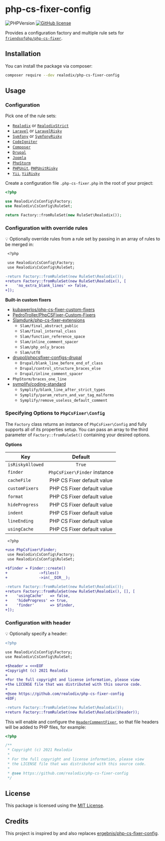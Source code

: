# php-cs-fixer-config

![PHPVersion](https://img.shields.io/badge/PHP-^7.3|^8-777BB4.svg?style=flat-square)
[![GitHub license](https://img.shields.io/github/license/realodix/PHP-CS-Fixer-Config.svg?style=flat-square)](/LICENSE)

Provides a configuration factory and multiple rule sets for [`friendsofphp/php-cs-fixer`](http://github.com/FriendsOfPHP/PHP-CS-Fixer).

## Installation

You can install the package via composer:

```sh
composer require --dev realodix/php-cs-fixer-config
```

## Usage

### Configuration

Pick one of the rule sets:

* [`Realodix`](src/RuleSet/Realodix.php) or [`RealodixStrict`](src/RuleSet/RealodixStrict.php)
* [`Laravel`](src/RuleSet/Laravel.php) or [`LaravelRisky`](src/RuleSet/LaravelRisky.php)
* [`Symfony`](src/RuleSet/Symfony.php) or [`SymfonyRisky`](src/RuleSet/SymfonyRisky.php)
* [`CodeIgniter`](src/RuleSet/CodeIgniter.php)
* [`Composer`](src/RuleSet/Composer.php)
* [`Drupal`](src/RuleSet/Drupal.php)
* [`Joomla`](src/RuleSet/Joomla.php)
* [`PhpStorm`](src/RuleSet/PhpStorm.php)
* [`PHPUnit`](src/RuleSet/PHPUnit.php), [`PHPUnitRisky`](src/RuleSet/PHPUnitRisky.php)
* [`Yii`](src/RuleSet/Yii.php), [`YiiRisky`](src/RuleSet/YiiRisky.php)

Create a configuration file `.php-cs-fixer.php` in the root of your project:

```php
<?php

use Realodix\CsConfig\Factory;
use Realodix\CsConfig\RuleSet;

return Factory::fromRuleSet(new RuleSet\Realodix());
```

### Configuration with override rules

:bulb: Optionally override rules from a rule set by passing in an array of rules to be merged in:

```diff
 <?php

 use Realodix\CsConfig\Factory;
 use Realodix\CsConfig\RuleSet;

-return Factory::fromRuleSet(new RuleSet\Realodix());
+return Factory::fromRuleSet(new RuleSet\Realodix(), [
+    'no_extra_blank_lines' => false,
+]);
```

**Built-in custom fixers**
- [kubawerlos/php-cs-fixer-custom-fixers](https://github.com/kubawerlos/php-cs-fixer-custom-fixers)
- [PedroTroller/PhpCSFixer-Custom-Fixers](https://github.com/PedroTroller/PhpCSFixer-Custom-Fixers)
- [Slamdunk/php-cs-fixer-extensions](https://github.com/Slamdunk/php-cs-fixer-extensions)
  - `Slam/final_abstract_public`
  - `Slam/final_internal_class`
  - `Slam/function_reference_space`
  - `Slam/inline_comment_spacer`
  - `Slam/php_only_braces`
  - `Slam/utf8`
- [drupol/phpcsfixer-configs-drupal](https://github.com/drupol/phpcsfixer-configs-drupal/tree/master/src/Fixer)
  - `Drupal/blank_line_before_end_of_class`
  - `Drupal/control_structure_braces_else`
  - `Drupal/inline_comment_spacer`
- `PhpStorm/braces_one_line`
- [symplify/coding-standard](https://github.com/symplify/coding-standard/blob/main/docs/rules_overview.md)
  - `Symplify/blank_line_after_strict_types`
  - `Symplify/param_return_and_var_tag_malforms`
  - `Symplify/remove_useless_default_comment`

### Specifying Options to `PhpCsFixer\Config`

The `Factory` class returns an instance of `PhpCsFixer\Config` and fully supports all of
its properties setup. You can pass an array to the third parameter of
`Factory::fromRuleSet()` containing your desired options.

**Options**

| Key              | Default                      |
| ---------------- | :--------------------------: |
| `isRiskyAllowed` | `True`                       |
| `finder`         | `PhpCsFixer\Finder` instance |
| `cacheFile`      | PHP CS Fixer default value   |
| `customFixers`   | PHP CS Fixer default value   |
| `format`         | PHP CS Fixer default value   |
| `hideProgress`   | PHP CS Fixer default value   |
| `indent`         | PHP CS Fixer default value   |
| `lineEnding`     | PHP CS Fixer default value   |
| `usingCache`     | PHP CS Fixer default value   |

```diff
 <?php

+use PhpCsFixer\Finder;
 use Realodix\CsConfig\Factory;
 use Realodix\CsConfig\RuleSet;

+$finder = Finder::create()
+              ->files()
+              ->in(__DIR__);

-return Factory::fromRuleSet(new RuleSet\Realodix());
+return Factory::fromRuleSet(new RuleSet\Realodix(), [], [
+    'usingCache'   => false,
+    'hideProgress' => true,
+    'finder'       => $finder,
+]);
```

### Configuration with header

:bulb: Optionally specify a header:

```diff
<?php

use Realodix\CsConfig\Factory;
use Realodix\CsConfig\RuleSet;

+$header = <<<EOF
+Copyright (c) 2021 Realodix
+ 
+For the full copyright and license information, please view
+the LICENSE file that was distributed with this source code.
+ 
+@see https://github.com/realodix/php-cs-fixer-config
+EOF;

-return Factory::fromRuleSet(new RuleSet\Realodix());
+return Factory::fromRuleSet(new RuleSet\Realodix($header));
```

This will enable and configure the [`HeaderCommentFixer`](https://github.com/FriendsOfPHP/PHP-CS-Fixer/blob/3.0/src/Fixer/Comment/HeaderCommentFixer.php), so that
file headers will be added to PHP files, for example:

```php
<?php

/**
 * Copyright (c) 2021 Realodix
 *
 * For the full copyright and license information, please view
 * the LICENSE file that was distributed with this source code.
 *
 * @see https://github.com/realodix/php-cs-fixer-config
 */
```

## License

This package is licensed using the [MIT License](/LICENSE).

## Credits

This project is inspired by and also replaces [ergebnis/php-cs-fixer-config](https://github.com/ergebnis/php-cs-fixer-config).
